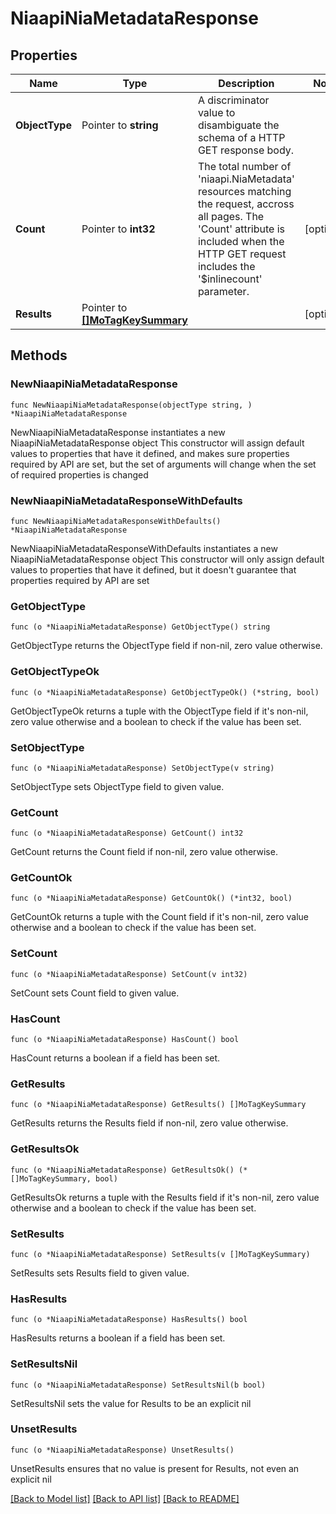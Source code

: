 # NiaapiNiaMetadataResponse

## Properties

Name | Type | Description | Notes
------------ | ------------- | ------------- | -------------
**ObjectType** | Pointer to **string** | A discriminator value to disambiguate the schema of a HTTP GET response body. | 
**Count** | Pointer to **int32** | The total number of &#39;niaapi.NiaMetadata&#39; resources matching the request, accross all pages. The &#39;Count&#39; attribute is included when the HTTP GET request includes the &#39;$inlinecount&#39; parameter. | [optional] 
**Results** | Pointer to [**[]MoTagKeySummary**](MoTagKeySummary.md) |  | [optional] 

## Methods

### NewNiaapiNiaMetadataResponse

`func NewNiaapiNiaMetadataResponse(objectType string, ) *NiaapiNiaMetadataResponse`

NewNiaapiNiaMetadataResponse instantiates a new NiaapiNiaMetadataResponse object
This constructor will assign default values to properties that have it defined,
and makes sure properties required by API are set, but the set of arguments
will change when the set of required properties is changed

### NewNiaapiNiaMetadataResponseWithDefaults

`func NewNiaapiNiaMetadataResponseWithDefaults() *NiaapiNiaMetadataResponse`

NewNiaapiNiaMetadataResponseWithDefaults instantiates a new NiaapiNiaMetadataResponse object
This constructor will only assign default values to properties that have it defined,
but it doesn't guarantee that properties required by API are set

### GetObjectType

`func (o *NiaapiNiaMetadataResponse) GetObjectType() string`

GetObjectType returns the ObjectType field if non-nil, zero value otherwise.

### GetObjectTypeOk

`func (o *NiaapiNiaMetadataResponse) GetObjectTypeOk() (*string, bool)`

GetObjectTypeOk returns a tuple with the ObjectType field if it's non-nil, zero value otherwise
and a boolean to check if the value has been set.

### SetObjectType

`func (o *NiaapiNiaMetadataResponse) SetObjectType(v string)`

SetObjectType sets ObjectType field to given value.


### GetCount

`func (o *NiaapiNiaMetadataResponse) GetCount() int32`

GetCount returns the Count field if non-nil, zero value otherwise.

### GetCountOk

`func (o *NiaapiNiaMetadataResponse) GetCountOk() (*int32, bool)`

GetCountOk returns a tuple with the Count field if it's non-nil, zero value otherwise
and a boolean to check if the value has been set.

### SetCount

`func (o *NiaapiNiaMetadataResponse) SetCount(v int32)`

SetCount sets Count field to given value.

### HasCount

`func (o *NiaapiNiaMetadataResponse) HasCount() bool`

HasCount returns a boolean if a field has been set.

### GetResults

`func (o *NiaapiNiaMetadataResponse) GetResults() []MoTagKeySummary`

GetResults returns the Results field if non-nil, zero value otherwise.

### GetResultsOk

`func (o *NiaapiNiaMetadataResponse) GetResultsOk() (*[]MoTagKeySummary, bool)`

GetResultsOk returns a tuple with the Results field if it's non-nil, zero value otherwise
and a boolean to check if the value has been set.

### SetResults

`func (o *NiaapiNiaMetadataResponse) SetResults(v []MoTagKeySummary)`

SetResults sets Results field to given value.

### HasResults

`func (o *NiaapiNiaMetadataResponse) HasResults() bool`

HasResults returns a boolean if a field has been set.

### SetResultsNil

`func (o *NiaapiNiaMetadataResponse) SetResultsNil(b bool)`

 SetResultsNil sets the value for Results to be an explicit nil

### UnsetResults
`func (o *NiaapiNiaMetadataResponse) UnsetResults()`

UnsetResults ensures that no value is present for Results, not even an explicit nil

[[Back to Model list]](../README.md#documentation-for-models) [[Back to API list]](../README.md#documentation-for-api-endpoints) [[Back to README]](../README.md)


